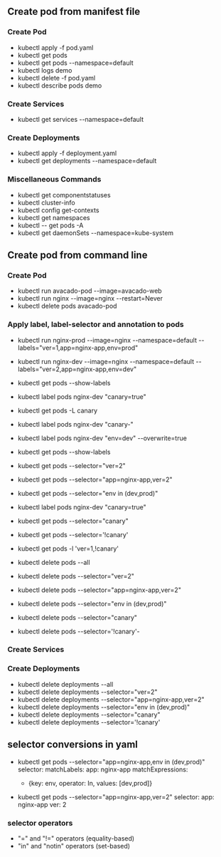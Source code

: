 ## Create pod from manifest file
### Create Pod
- kubectl apply -f pod.yaml
- kubectl get pods
- kubectl get pods --namespace=default 
- kubectl logs demo
- kubectl delete -f pod.yaml 
- kubectl describe pods demo

### Create Services
- kubectl get services --namespace=default

### Create Deployments
- kubectl apply -f deployment.yaml
- kubectl get deployments --namespace=default

### Miscellaneous Commands
- kubectl get componentstatuses
- kubectl cluster-info
- kubectl config get-contexts
- kubectl get namespaces
- kubectl -- get pods -A
- kubectl get daemonSets --namespace=kube-system

## Create pod from command line
### Create Pod
- kubectl run avacado-pod --image=avacado-web
- kubectl run nginx --image=nginx --restart=Never
- kubectl delete pods avacado-pod

### Apply label, label-selector and annotation to pods
- kubectl run nginx-prod --image=nginx --namespace=default --labels="ver=1,app=nginx-app,env=prod"
- kubectl run nginx-dev --image=nginx --namespace=default --labels="ver=2,app=nginx-app,env=dev"
- kubectl get pods --show-labels
- kubectl label pods nginx-dev "canary=true"
- kubectl get pods -L canary
- kubectl label pods nginx-dev "canary-"
- kubectl label pods nginx-dev "env=dev" --overwrite=true 

- kubectl get pods --show-labels
- kubectl get pods --selector="ver=2"
- kubectl get pods --selector="app=nginx-app,ver=2"
- kubectl get pods --selector="env in (dev,prod)"
- kubectl label pods nginx-dev "canary=true"
- kubectl get pods --selector="canary"
- kubectl get pods --selector='!canary'
- kubectl get pods -l 'ver=1,!canary' 

- kubectl delete pods --all
- kubectl delete pods --selector="ver=2"
- kubectl delete pods --selector="app=nginx-app,ver=2"
- kubectl delete pods --selector="env in (dev,prod)"
- kubectl delete pods --selector="canary"
- kubectl delete pods --selector='!canary'- 

### Create Services


### Create Deployments
- kubectl delete deployments --all
- kubectl delete deployments --selector="ver=2"
- kubectl delete deployments --selector="app=nginx-app,ver=2"
- kubectl delete deployments --selector="env in (dev,prod)" 
- kubectl delete deployments --selector="canary"
- kubectl delete deployments --selector='!canary'

## selector conversions in yaml
- kubectl get pods --selector="app=nginx-app,env in (dev,prod)"
selector:
  matchLabels:
    app: nginx-app
  matchExpressions:
    - {key: env, operator: In, values: [dev,prod]}

- kubectl get pods --selector="app=nginx-app,ver=2"
selector:
   app: nginx-app
   ver: 2

### selector operators
- "=" and "!=" operators (equality-based)
- "in" and "notin" operators (set-based)









